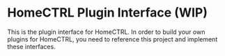 # HomeCTRL Plugin Interface (WIP)

This is the plugin interface for HomeCTRL. In order to build your own plugins for HomeCTRL, you need to reference this project and implement these interfaces.
